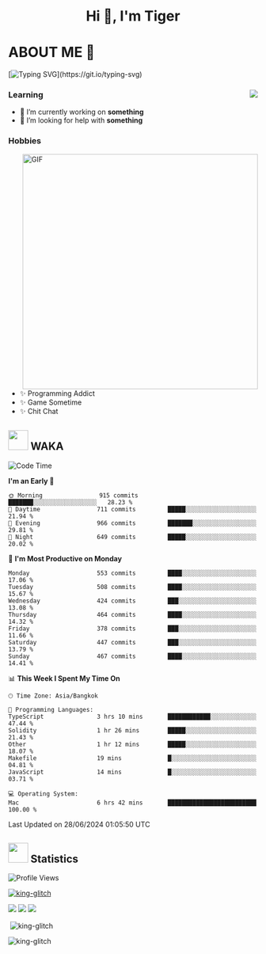 <h1 align="center">Hi 👋, I'm Tiger</h1>




# ABOUT ME 💬

[![Typing SVG](https://readme-typing-svg.herokuapp.com?color=22F771&vCenter=true&lines=A+perssionate+developer+from+nowhere.)](https://git.io/typing-svg)

<div>
 <img align="right" src="https://spotify-github-profile.vercel.app/api/view?uid=12129734423&cover_image=false&theme=default&bar_color=22d016&bar_color_cover=true" />
 <h3>Learning</h3>
 
 <ul>
  <li>🔭 I’m currently working on <b>something</b></li>
  <li>🤝 I’m looking for help with <b>something</b></li>
 </ul>
 
</div>
<div>
 <h3>Hobbies</h3>
 <img align="right" height="475px"  alt="GIF" src="https://i.pinimg.com/originals/1f/b7/db/1fb7dbee557e5ed509f7517da8a84d58.gif" />
 <ul>
  <li>✨ Programming Addict</li>
  <li>✨ Game Sometime</li>
  <li>✨ Chit Chat</li>
 </ul>
 
</div>



## <img height="40" src="https://raw.githubusercontent.com/innng/innng/master/assets/kyubey.gif"/> WAKA

<!--START_SECTION:waka-->
![Code Time](http://img.shields.io/badge/Code%20Time-1%2C974%20hrs%2053%20mins-blue)

**I'm an Early 🐤** 

```text
🌞 Morning                915 commits         ███████░░░░░░░░░░░░░░░░░░   28.23 % 
🌆 Daytime                711 commits         █████░░░░░░░░░░░░░░░░░░░░   21.94 % 
🌃 Evening                966 commits         ███████░░░░░░░░░░░░░░░░░░   29.81 % 
🌙 Night                  649 commits         █████░░░░░░░░░░░░░░░░░░░░   20.02 % 
```
📅 **I'm Most Productive on Monday** 

```text
Monday                   553 commits         ████░░░░░░░░░░░░░░░░░░░░░   17.06 % 
Tuesday                  508 commits         ████░░░░░░░░░░░░░░░░░░░░░   15.67 % 
Wednesday                424 commits         ███░░░░░░░░░░░░░░░░░░░░░░   13.08 % 
Thursday                 464 commits         ████░░░░░░░░░░░░░░░░░░░░░   14.32 % 
Friday                   378 commits         ███░░░░░░░░░░░░░░░░░░░░░░   11.66 % 
Saturday                 447 commits         ███░░░░░░░░░░░░░░░░░░░░░░   13.79 % 
Sunday                   467 commits         ████░░░░░░░░░░░░░░░░░░░░░   14.41 % 
```


📊 **This Week I Spent My Time On** 

```text
🕑︎ Time Zone: Asia/Bangkok

💬 Programming Languages: 
TypeScript               3 hrs 10 mins       ████████████░░░░░░░░░░░░░   47.44 % 
Solidity                 1 hr 26 mins        █████░░░░░░░░░░░░░░░░░░░░   21.43 % 
Other                    1 hr 12 mins        █████░░░░░░░░░░░░░░░░░░░░   18.07 % 
Makefile                 19 mins             █░░░░░░░░░░░░░░░░░░░░░░░░   04.81 % 
JavaScript               14 mins             █░░░░░░░░░░░░░░░░░░░░░░░░   03.71 % 

💻 Operating System: 
Mac                      6 hrs 42 mins       █████████████████████████   100.00 % 
```


 Last Updated on 28/06/2024 01:05:50 UTC
<!--END_SECTION:waka-->
## <img height="40" src="https://raw.githubusercontent.com/innng/innng/master/assets/kyubey.gif"/> Statistics
![Profile Views](https://komarev.com/ghpvc/?username=king-glitch)  

<p align="left"> 
 <a href="https://github.com/ryo-ma/github-profile-trophy">
  <img src="https://github-profile-trophy.vercel.app/?username=king-glitch&theme=dracula" alt="king-glitch" />
 </a> </p>

![](https://github-profile-summary-cards.vercel.app/api/cards/profile-details?username=king-glitch&theme=dracula)
![](https://github-profile-summary-cards.vercel.app/api/cards/stats?username=king-glitch&theme=dracula) 
![](https://github-profile-summary-cards.vercel.app/api/cards/productive-time?username=king-glitch&theme=dracula)


<p>&nbsp;<img align="center" src="https://github-readme-stats.vercel.app/api?username=king-glitch&theme=dracula" alt="king-glitch" /></p>

<p><img align="center" src="https://github-readme-streak-stats.herokuapp.com/?user=king-glitch&theme=dracula" alt="king-glitch" /></p>
